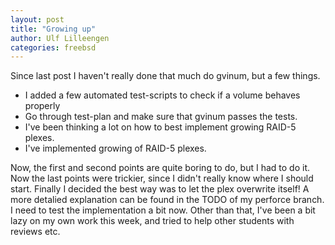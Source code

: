 ```yaml
---
layout: post
title: "Growing up"
author: Ulf Lilleengen
categories: freebsd
---
```

Since last post I haven't really done that much do gvinum, but a few things.
<ul>
	<li>I added a few automated test-scripts to check if a volume behaves properly</li>
	<li>Go through test-plan and make sure that gvinum passes the tests.</li>
	<li>I've been thinking a lot on how to best implement growing RAID-5 plexes.</li>
	<li>I've implemented growing of RAID-5 plexes.</li>
</ul>
Now, the first and second points are quite boring to do, but I had to do it. Now the last points were trickier, since I didn't really know where I should start. Finally I decided the best way was to let the plex overwrite itself! A more detalied explanation can be found in the TODO of my perforce branch.  I need to test the implementation a bit now. Other than that, I've been a bit lazy on my own work this week, and tried to help other students with reviews etc.
